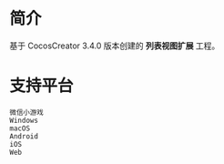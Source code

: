 
# 简介
基于 CocosCreator 3.4.0 版本创建的 **列表视图扩展** 工程。

# 支持平台

    微信小游戏
    Windows
    macOS
    Android
    iOS
    Web